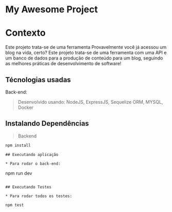# My Awesome Project

# Contexto
Este projeto trata-se de uma ferramenta 
Provavelmente você já acessou um blog na vida, certo? Este projeto trata-se de uma ferramenta com uma API e um banco de dados para a produção de conteúdo para um blog, seguindo as melhores práticas de desenvolvimento de software!

## Técnologias usadas

Back-end:
> Desenvolvido usando: NodeJS, ExpressJS, Sequelize ORM, MYSQL, Docker


## Instalando Dependências

> Backend
```bash
npm install
``` 
``` 
## Executando aplicação

* Para rodar o back-end:

  ```
  npm run dev
  ```

## Executando Testes

* Para rodar todos os testes:

  ```
    npm test
  ```
